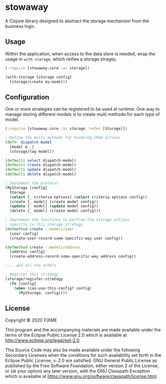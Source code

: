 # stowaway

A Clojure library designed to abstract the storage mechanism from the business logic.

## Usage

Within the application, when access to the data store is needed,
wrap the usage in `with-storage`, which reifies a storage stragey.
```clojure
(:require [stowaway.core :as storage])

(with-storage [storage config]
  (storage/create my-model))
```

## Configuration
One or more strategies can be registered to be used at runtime. One way to manage
storing different models is to create multi methods for each type of model.

```clojure
(:require [stowaway.core :as storage :refer [Storage]])

; Define the multi methods for handling CRUD actions
(defn- dispatch-model
  [model & _]
  (storage/tag model))

(defmulti select dispatch-model)
(defmulti create dispatch-model)
(defmulti update dispatch-model)
(defmulti delete dispatch-model)

; Implement the protocol
(MyStorage [config]
  Storage
  (select [_ criteria options] (select criteria options config))
  (create [_ model] (create model config))
  (update [_ model] (update model config))
  (delete [_ model] (create model config)))

; Implement the functions to perfrom the storage actions
; specific to this storage strategy
(defmethod create ::models/user
  [user config]
  (create-user-record-some-specific-way user config))

(defmethod create ::models/address
  [address config]
  (create-address-record-some-specific-way address config))

;... and all the others

; Register this strategy
(storage/register-strategy
  (fn [config]
    (when (can-use-this-config? config)
      (MyStorage. config))))
```

## License

Copyright © 2020 FIXME

This program and the accompanying materials are made available under the
terms of the Eclipse Public License 2.0 which is available at
http://www.eclipse.org/legal/epl-2.0.

This Source Code may also be made available under the following Secondary
Licenses when the conditions for such availability set forth in the Eclipse
Public License, v. 2.0 are satisfied: GNU General Public License as published by
the Free Software Foundation, either version 2 of the License, or (at your
option) any later version, with the GNU Classpath Exception which is available
at https://www.gnu.org/software/classpath/license.html.
